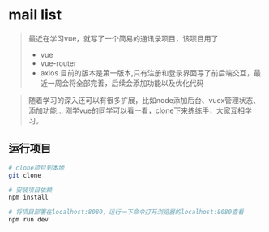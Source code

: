 # mail list 

> 最近在学习vue，就写了一个简易的通讯录项目，该项目用了
> - vue 
> - vue-router
> - axios 
> 目前的版本是第一版本,只有注册和登录界面写了前后端交互，最近一周会将全部完善，后续会添加功能以及优化代码

> 随着学习的深入还可以有很多扩展，比如node添加后台、vuex管理状态、添加功能...
> 刚学vue的同学可以看一看，clone下来练练手，大家互相学习。

## 运行项目

``` bash
# clone项目到本地
git clone 

# 安装项目依赖
npm install

# 将项目部署在localhost:8080，运行一下命令打开浏览器的localhost:8080查看
npm run dev 
```


